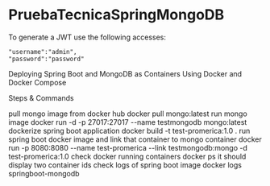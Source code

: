 # PruebaTecnicaSpringMongoDB

To generate a JWT use the following accesses:

    "username":"admin",
    "password":"password"


Deploying Spring Boot and MongoDB as Containers Using Docker and Docker Compose

Steps & Commands

 pull mongo image from docker hub docker pull mongo:latest
 run mongo image docker run -d -p 27017:27017 --name testmongodb mongo:latest
 dockerize spring boot application docker build -t test-promerica:1.0 .
 run spring boot docker image and link that container to mongo container docker run -p 8080:8080 --name test-promerica --link testmongodb:mongo -d test-promerica:1.0
 check docker running containers docker ps it should display two container ids
 check logs of spring boot image docker logs springboot-mongodb
 
 
